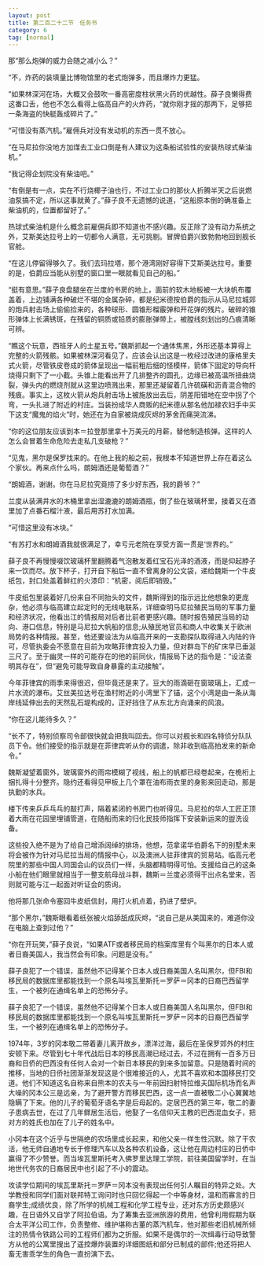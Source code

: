 ```yaml
---
layout: post
title: 第二百二十二节　任务书
category: 6
tag: [normal]
---
```


那“那么炮弹的威力会随之减小么？”

“不，炸药的装填量比博物馆里的老式炮弹多，而且爆炸力更猛。

”如果林深河在场，大概又会鼓吹一番高密度柱状黑火药的优越性。薛子良懒得费这番口舌，他也不怎么看得上临高自产的火炸药，“就你刚才摇的那两下，足够把一条海盗的快艇轰成碎片了。”

“可惜没有蒸汽机。”雇佣兵对没有发动机的东西一贯不放心。

“在马尼拉你没地方加煤去工业口倒是有人建议为这条船试验性的安装热球式柴油机。”

“我记得企划院没有柴油吧。”

“有倒是有一点，实在不行烧椰子油也行，不过工业口的那伙人折腾半天之后说燃油泵搞不定，所以这事就黄了。”薛子良不无遗憾的说道，“这船原本倒的确准备上柴油机的，位置都留好了。”

热球式柴油机是什么概念前雇佣兵即不知道也不感兴趣。反正除了没有动力系统之外，艾斯美达拉号上的一切都令人满意，无可挑剔。冒牌伯爵兴致勃勃地回到舰长官舱。

“在这儿停留得够久了。我们去玛拉塔，那个港湾刚好容得下艾斯美达拉号。重要的是，伯爵应当能从别墅的窗口里一眼就看见自己的船。”

“挺有意思。”薛子良盘腿坐在兰度的书房的地上，面前的软木地板被一大块帆布覆盖着，上边铺满各种破烂不堪的金属杂碎，都是纪米德按伯爵的指示从马尼拉城郊的炮兵射击场上偷偷捡来的，各种球形、圆锥形榴霰弹和开花弹的残片。破碎的锥形弹体上长满锈斑，在残留的铜质或铅质的膨胀弹带上，被膛线刻划出的凸痕清晰可辨。

“瞧这个玩意，西班牙人的土星五号。”魏斯抓起一个通体焦黑，外形还基本算得上完整的火箭残骸。如果被林深河看见了，应该会认出这是一枚经过改进的康格里夫式火箭，尽管铁皮卷成的箭体呈现出一幅前粗后细的怪模样，箭体下固定的导向杆烧得只剩下了一小截。头锥上能看出开了几排整齐的圆孔，边缘已被高温所扭曲烧裂，弹头内的燃烧剂就从这里边喷溅出来，那里还凝留着几许硫磺和沥青混合物的残痕。事实上，这枚火箭从炮兵射击场上被施放出去后，阴差阳错地在空中拐了个弯，一头扎进了附近的村庄。当装扮成华人商贩的纪米德从那名他加禄农妇手中买下这支“魔鬼的焰火”时，她还在为自家被烧成灰烬的茅舍而痛哭流涕。

“你的这位朋友应该到本＝拉登那里拿十万美元的月薪，替他制造核弹。这样的人怎么会冒着生命危险去走私几支破枪？”

“见鬼，黑尔是保罗找来的。在他上我的船之前，我根本不知道世界上存在着这么个家伙。再来点什么吗，朗姆酒还是葡萄酒？”

“朗姆酒，谢谢。你在马尼拉究竟捞了多少好东西，我的爵爷？”

兰度从装满井水的木桶里拿出湿漉漉的朗姆酒瓶，倒了些在玻璃杯里，接着又在酒里加了点番石榴汁液，最后用苏打水加满。

“可惜这里没有冰块。”

“有苏打水和朗姆酒我就很满足了，幸亏元老院在享受方面一贯是‘世界的。”

薛子良不再慢慢啜饮玻璃杯里翻腾着气泡散发着红宝石光泽的酒液，而是仰起脖子来一饮而尽。放下杯子，打开自下船后一直不曾离身的公文袋，递给魏斯一个牛皮纸包，封口处盖着鲜红的火漆印：“机密，阅后即销毁。”

牛皮纸包里装着好几份来自不同抬头的文件，魏斯得到的指示远比他想象的更庞杂，他必须与临高建立起定时的无线电联系，详细查明马尼拉殖民当局的军事力量和经济状况，他看出江的情报局对后者比前者更感兴趣。随时报告殖民当局的动向、港口信息，特别是马尼拉大帆船的信息;从殖民地官员和商人中收集关于欧洲局势的各种情报。甚至，他还要设法为从临高开来的一支勘探队取得进入内陆的许可，尽管执委会不愿意在目前为攻略菲律宾投入力量，但对群岛下的矿床早已垂涎三尺了。至于幽灵一样的可能存在的他的前同伙，情报局下达的指令是：“设法查明其存在”，但“避免可能导致自身暴露的主动接触”。

今年菲律宾的雨季来得很迟，但毕竟还是来了。豆大的雨滴砸在窗玻璃上，汇成一片水流的瀑布。艾丝美拉达号在渔村附近的小湾里下了锚，这个小湾是由一条从海岸线延伸出去的天然乱石堤构成的，正好挡住了从东北方向涌来的风浪。

“你在这儿能待多久？”

“长不了，特别侦察司令部很快就会把我叫回去。你可以对舰长和四名特侦分队队员下令。他们接受的指示就是在菲律宾听从你的调遣，除非收到临高拍发来的新命令。”

魏斯凝望着窗外，玻璃窗外的雨帘模糊了视线，船上的帆都已经卷起来，在桅桁上捆扎得十分整齐。隐约还看得见甲板上几个罩在油布雨衣里的身影来回走动，那是执勤的水兵。

楼下传来乒乒乓乓的敲打声，隔着紧闭的书房门也听得见。马尼拉的华人工匠正顶着大雨在花园里埋铺管道，在随船而来的归化民技师指挥下安装新运来的盥洗设备。

这些投入绝不是为了给自己增添阔绰的排场，他想，范拿诺华伯爵名下的别墅未来将会被作为针对马尼拉当局的情报中心，以及澳洲人驻菲律宾的贸易站。临高元老院里的那些中国人同国会山的议员们一样，头脑都精明得可怕。支援给自己的这条小船在他们眼里就相当于一整支航母战斗群，魏斯＝兰度必须得干出点名堂来，否则就可能与江一起面对听证会的质询。

他将那几张命令塞回牛皮纸信封，用打火机点着，扔进了壁炉。

“那个黑尔，”魏斯眼看着纸张被火焰舔舐成灰烬，“说自己是从美国来的，难道你没在电脑上查到过他？”

“你在开玩笑，”薛子良说，“如果ATF或者移民局的档案库里有个叫黑尔的日本人或者日裔美国人，我当然会有印象。问题是没有。”

薛子良犯了一个错误，虽然他不记得某个日本人或日裔美国人名叫黑尔，但FBI和移民局的数据库里都能找到一个原名叫埃瓦里斯托＝罗萨＝冈本的日裔巴西留学生，一个被列在通缉名单上的恐怖分子。

薛子良犯了一个错误，虽然他不记得某个日本人或日裔美国人名叫黑尔，但FBI和移民局的数据库里都能找到一个原名叫埃瓦里斯托＝罗萨＝冈本的日裔巴西留学生，一个被列在通缉名单上的恐怖分子。

1974年，3岁的冈本敬二带着妻儿离开故乡，漂洋过海，最后在圣保罗郊外的村庄安顿下来。尽管到七十年代战后日本的移民高潮已经过去，不过在拥有一百多万日裔和日侨的巴西没有任何人会对一个新日本移民的到来多加留意。只是随着时间的推移，当地的日侨社团渐渐发现这是个很难接近的人，尤其不喜欢和本国移民打交道。他们不知道这名自称来自熊本的农夫与一年前因扫射特拉维夫国际机场而名声大噪的冈本公三是远亲，为了避开警方而移民巴西，这一点一直被敬二小心翼翼地隐瞒了下来。他的儿子的葡萄牙语名字是后母起的。定居巴西的第三年，敬二的妻子患病去世，在过了几年鳏居生活后，他娶了一名信仰天主教的巴西混血女子，把对方的姓氏也加在了儿子的姓名中。

小冈本在这个近乎与世隔绝的农场里成长起来，和他父亲一样生性沉默。除了干农活，他无师自通地专长于修理汽车以及各种农机设备，这让他在周边村庄的日侨中赢得了不少赞誉。而当埃瓦里斯托考入佛罗里达理工学院，前往美国留学时，在当地世代务农的日裔居民中也引起了不小的震动。

攻读学位期间的埃瓦里斯托＝罗萨＝冈本没有表现出任何引人瞩目的特异之处。大学教授和同学们面对联邦特工询问时也只回忆得起一个中等身材，温和而寡言的日裔学生;成绩优良，除了所学的机械工程和化学工程专业，还对东方历史颇感兴趣，在日语外又自学了阿拉伯语。为了筹集去亚洲旅游的费用，他曾利用假期为联合太平洋公司工作，负责整修、维护堪称古董的蒸汽机车，他对那些老旧机械所倾注的热情令铁路公司的工程师们都为之折服。如果不是偶尔的一次缉毒行动导致警方从他的公寓里搜出了遥控爆炸装置的详细图纸和部分已制成的部件;他还将把人畜无害乖学生的角色一直扮演下去。
